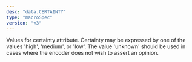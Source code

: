 ```yaml
---
desc: "data.CERTAINTY"
type: "macroSpec"
version: "v3"
---
```


Values for certainty attribute. Certainty may be expressed by one of the values 'high',
'medium', or 'low'. The value 'unknown' should be used in cases where the encoder
does not
wish to assert an opinion.